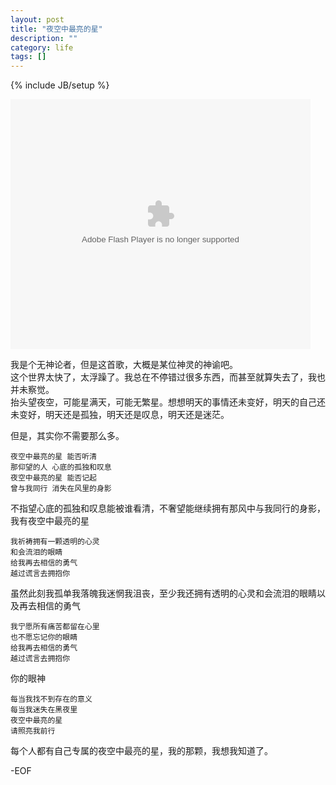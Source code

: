 ```yaml
---
layout: post
title: "夜空中最亮的星"
description: ""
category: life
tags: []
---
```

{% include JB/setup %}

<embed src="http://player.youku.com/player.php/sid/XNDg5NzQ4MTc2/v.swf" allowFullScreen="true" quality="high" width="480" height="400" align="middle" allowScriptAccess="always" type="application/x-shockwave-flash"></embed>

      


我是个无神论者，但是这首歌，大概是某位神灵的神谕吧。  
这个世界太快了，太浮躁了。我总在不停错过很多东西，而甚至就算失去了，我也并未察觉。   
抬头望夜空，可能星满天，可能无繁星。想想明天的事情还未变好，明天的自己还未变好，明天还是孤独，明天还是叹息，明天还是迷茫。  


但是，其实你不需要那么多。

  



	夜空中最亮的星 能否听清
	那仰望的人 心底的孤独和叹息
	夜空中最亮的星 能否记起
	曾与我同行 消失在风里的身影   

不指望心底的孤独和叹息能被谁看清，不奢望能继续拥有那风中与我同行的身影，我有夜空中最亮的星  	 

	我祈祷拥有一颗透明的心灵
	和会流泪的眼睛
	给我再去相信的勇气
	越过谎言去拥抱你  

  
虽然此刻我孤单我落魄我迷惘我沮丧，至少我还拥有透明的心灵和会流泪的眼睛以及再去相信的勇气



	我宁愿所有痛苦都留在心里
	也不愿忘记你的眼睛
	给我再去相信的勇气
	越过谎言去拥抱你   

你的眼神   

	每当我找不到存在的意义
	每当我迷失在黑夜里
	夜空中最亮的星
	请照亮我前行   
  
每个人都有自己专属的夜空中最亮的星，我的那颗，我想我知道了。


-EOF
